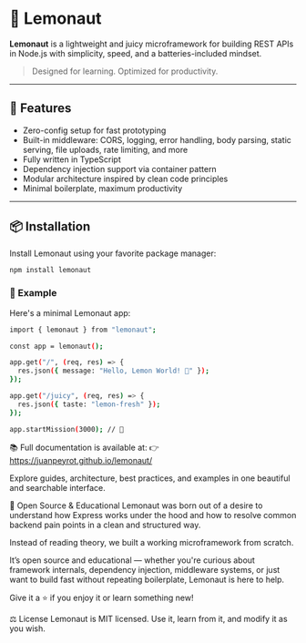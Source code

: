 # 🍋 Lemonaut

**Lemonaut** is a lightweight and juicy microframework for building REST APIs in Node.js with simplicity, speed, and a batteries-included mindset.

> Designed for learning. Optimized for productivity.

---

## 🚀 Features

- Zero-config setup for fast prototyping  
- Built-in middleware: CORS, logging, error handling, body parsing, static serving, file uploads, rate limiting, and more  
- Fully written in TypeScript  
- Dependency injection support via container pattern  
- Modular architecture inspired by clean code principles  
- Minimal boilerplate, maximum productivity

---

## 📦 Installation

Install Lemonaut using your favorite package manager:

```bash
npm install lemonaut
```

### 🍋 Example
Here's a minimal Lemonaut app:

```bash
import { lemonaut } from "lemonaut";

const app = lemonaut();

app.get("/", (req, res) => {
  res.json({ message: "Hello, Lemon World! 🍋" });
});

app.get("/juicy", (req, res) => {
  res.json({ taste: "lemon-fresh" });
});

app.startMission(3000); // 🚀
```

📚 Full documentation is available at:
👉 https://juanpeyrot.github.io/lemonaut/

Explore guides, architecture, best practices, and examples in one beautiful and searchable interface.

🧠 Open Source & Educational
Lemonaut was born out of a desire to understand how Express works under the hood and how to resolve common backend pain points in a clean and structured way.

Instead of reading theory, we built a working microframework from scratch.

It’s open source and educational — whether you're curious about framework internals, dependency injection, middleware systems, or just want to build fast without repeating boilerplate, Lemonaut is here to help.

Give it a ⭐ if you enjoy it or learn something new!

⚖️ License
Lemonaut is MIT licensed.
Use it, learn from it, and modify it as you wish.